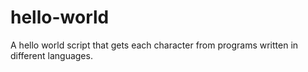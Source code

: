 # hello-world
A hello world script that gets each character from programs written in different languages.

